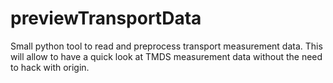 previewTransportData
====================

Small python tool to read and preprocess transport measurement data. This will allow to have a quick look at TMDS measurement data without the need to hack with origin.
